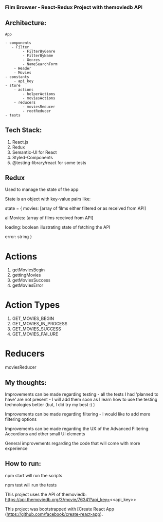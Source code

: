 ### Film Browser - React-Redux Project with themoviedb API

## Architecture:

    App 
    
    - components
       - Filter
            - FilterByGenre
            - FilterByName
            - Genres
            - NameSearchForm     
        - Header
        - Movies
    - constants
        - api_key
    - store
        - actions
            - helperActions
            - moviesActions
        - reducers
            - moviesReducer
            - rootReducer
    - tests
    

## Tech Stack:
1. React.js
2. Redux
3. Semantic-UI for React
4. Styled-Components
5. @testing-library/react for some tests

## Redux
Used to manage the state of the app

State is an object with key-value pairs like:
 
 state = {
 movies: [array of films either filtered or as received from  API]
 
 allMovies: [array of films received from API]
 
 loading: boolean illustrating state of fetching the API
 
 error: string
 }
 
 
 # Actions
 1. getMoviesBegin
 2. gettingMovies
 3. getMoviesSuccess
 4. getMoviesError
 
 # Action Types
1. GET_MOVIES_BEGIN
2. GET_MOVIES_IN_PROCESS
3. GET_MOVIES_SUCCESS
4. GET_MOVIES_FAILURE
 
 # Reducers
 moviesReducer 
 
 
## My thoughts:
Improvements can be made regarding testing - all the tests I had 'planned to have' are not present - I will add them soon as I learn how to use the testing technologies better (but, I did try my best :) )

Improvements can be made regarding filtering - I would like to add more filtering options

Improvements can be made regarding the UX of the Advanced Filtering Accordions and other small UI elements

General improvements regarding the code that will come with more experience


## How to run:
npm start will run the scripts

npm test will run the tests
 

This project uses the API of themoviedb: https://api.themoviedb.org/3/movie/76341?api_key=<<api_key>>

This project was bootstrapped with [Create React App (https://github.com/facebook/create-react-app).




